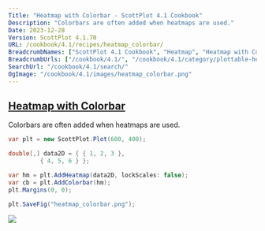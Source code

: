 ```yaml
---
Title: "Heatmap with Colorbar - ScottPlot 4.1 Cookbook"
Description: "Colorbars are often added when heatmaps are used."
Date: 2023-12-28
Version: ScottPlot 4.1.70
URL: /cookbook/4.1/recipes/heatmap_colorbar/
BreadcrumbNames: ["ScottPlot 4.1 Cookbook", "Heatmap", "Heatmap with Colorbar"]
BreadcrumbUrls: ["/cookbook/4.1/", "/cookbook/4.1/category/plottable-heatmap", "/cookbook/4.1/recipes/heatmap_colorbar/"]
SearchUrl: "/cookbook/4.1/search/"
OgImage: "/cookbook/4.1/images/heatmap_colorbar.png"
---
```


<h2><a id='heatmap-with-colorbar' href='/cookbook/4.1/recipes/heatmap_colorbar/'>Heatmap with Colorbar</a></h2>

Colorbars are often added when heatmaps are used.

```cs
var plt = new ScottPlot.Plot(600, 400);

double[,] data2D = { { 1, 2, 3 },
         { 4, 5, 6 } };

var hm = plt.AddHeatmap(data2D, lockScales: false);
var cb = plt.AddColorbar(hm);
plt.Margins(0, 0);

plt.SaveFig("heatmap_colorbar.png");
```

<img src='../../images/heatmap_colorbar.png' class='d-block mx-auto my-5' />


